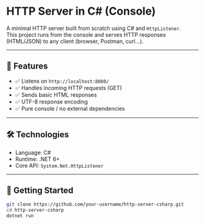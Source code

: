 # HTTP Server in C# (Console)

A minimal HTTP server built from scratch using C# and `HttpListener`.  
This project runs from the console and serves HTTP responses (HTML/JSON) to any client (browser, Postman, curl...).

---

## 📌 Features

- ✅ Listens on `http://localhost:8080/`
- ✅ Handles incoming HTTP requests (GET)
- ✅ Sends basic HTML responses
- ✅ UTF-8 response encoding
- ✅ Pure console / no external dependencies

---

## 🛠 Technologies

- Language: C#
- Runtime: .NET 6+
- Core API: `System.Net.HttpListener`

---

## 🚀 Getting Started

```bash
git clone https://github.com/your-username/http-server-csharp.git
cd http-server-csharp
dotnet run
